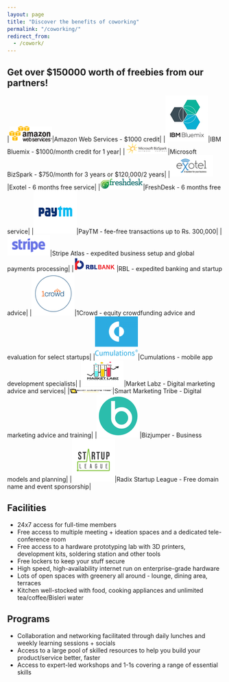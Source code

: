 ```yaml
---
layout: page
title: "Discover the benefits of coworking"
permalink: "/coworking/"
redirect_from:
  - /cowork/
---
```


## Get over $150000 worth of freebies from our partners!

|![AWS][aws]|Amazon Web Services - $1000 credit|
|![IBM][IBM]|IBM Bluemix - $1000/month credit for 1 year|
|![Microsoft][microsoft]|Microsoft BizSpark - $750/month for 3 years or $120,000/2 years|
|![exotel][exotel]|Exotel - 6 months free service|
|![freshdesk][freshdesk]|FreshDesk - 6 months free service|
|![Paytm][paytm]|PayTM - fee-free transactions up to Rs. 300,000|
|![stripe][stripe]|Stripe Atlas - expedited business setup and global payments processing|
|![rbl][rbl]|RBL - expedited banking and startup advice|
|![1Crowd][1crowd]|1Crowd - equity crowdfunding advice and evaluation for select startups|
|![cumulations][cumulations]|Cumulations - mobile app development specialists|
|![marketlabz][marketlabz]|Market Labz - Digital marketing advice and services|
|![smart-marketing-tribe][smart-marketing-tribe]|Smart Marketing Tribe - Digital marketing advice and training|
|![bizjumper][bizjumper]|Bizjumper - Business models and planning|
|![startup-league][startup-league]|Radix Startup League - Free domain name and event sponsorship|

## Facilities

- 24x7 access for full-time members
- Free access to multiple meeting + ideation spaces and a dedicated tele-conference room
- Free access to a hardware prototyping lab with 3D printers, development kits, soldering station and other tools
- Free lockers to keep your stuff secure
- High speed, high-availability internet run on enterprise-grade hardware
- Lots of open spaces with greenery all around - lounge, dining area, terraces
- Kitchen well-stocked with food, cooking appliances and unlimited tea/coffee/Bisleri water

## Programs

- Collaboration and networking facilitated through daily lunches and weekly learning sessions + socials
- Access to a large pool of skilled resources to help you build your product/service better, faster
- Access to expert-led workshops and 1-1s covering a range of essential skills


[aws]: /public/partners/aws.png "Amazon Web Services - $1000 credit"
[IBM]: /public/partners/bluemix.png "IBM Bluemix - $1000/month credit for 1 year"
[microsoft]: /public/partners/bizspark.png "Microsoft BizSpark - $750/month for 3 years or $120,000/2 years"
[cumulations]: /public/partners/cumulations.png "Cumulations - mobile app development specialists"
[paytm]: /public/partners/paytm.png "PayTM - fee-free transactions up to Rs. 300,000"
[1crowd]: /public/partners/1crowd.png "1Crowd - equity crowdfunding advice and evaluation for select startups"
[stripe]: /public/partners/stripe.png "Stripe Atlas - expedited business setup and global payments processing"
[rbl]: /public/partners/rbl.png "RBL - expedited banking and startup advice"
[smart-marketing-tribe]: /public/partners/smartmarketingtribe.png "Smart Marketing Tribe - Digital marketing advice and training"
[marketlabz]: /public/partners/marketlabz.png "Market Labz - Digital marketing advice and services"
[exotel]: /public/partners/exotel.png "Exotel - 6 months free service"
[freshdesk]: /public/partners/freshdesk.png "FreshDesk - 6 months free service"
[bizjumper]: /public/partners/bizjumper.png "Bizjumper - Business models and planning"
[startup-league]: /public/partners/startup-league.png "Radix Startup League - Free domain name and event sponsorship"


